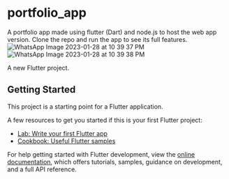 # portfolio_app

A portfolio app made using flutter (Dart) and node.js to host the web app version.
Clone the repo and run the app to see its full features.
![WhatsApp Image 2023-01-28 at 10 39 37 PM](https://user-images.githubusercontent.com/90180167/215279609-ef520e34-74fd-41ef-9d62-49238a0c051d.jpeg)
![WhatsApp Image 2023-01-28 at 10 39 38 PM](https://user-images.githubusercontent.com/90180167/215279612-b34070e0-3886-4c86-b7ca-0c7f5031d6c9.jpeg)



A new Flutter project.

## Getting Started

This project is a starting point for a Flutter application.

A few resources to get you started if this is your first Flutter project:

- [Lab: Write your first Flutter app](https://docs.flutter.dev/get-started/codelab)
- [Cookbook: Useful Flutter samples](https://docs.flutter.dev/cookbook)

For help getting started with Flutter development, view the
[online documentation](https://docs.flutter.dev/), which offers tutorials,
samples, guidance on  development, and a full API reference.

